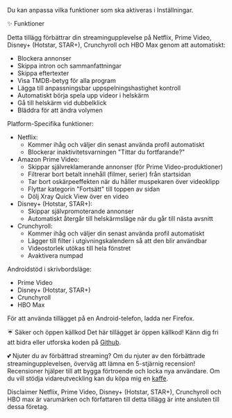 Du kan anpassa vilka funktioner som ska aktiveras i Inställningar.

✨ Funktioner

Detta tillägg förbättrar din streamingupplevelse på Netflix, Prime Video, Disney+ (Hotstar, STAR+), Crunchyroll och HBO Max genom att automatiskt:
<ul>
<li>Blockera annonser</li>
<li>Skippa intron och sammanfattningar</li>
<li>Skippa eftertexter</li>
<li>Visa TMDB-betyg för alla program</li>
<li>Lägga till anpassningsbar uppspelningshastighet kontroll</li>
<li>Automatiskt börja spela upp videor i helskärm</li>
<li>Gå till helskärm vid dubbelklick</li>
<li>Bläddra för att ändra volymen</li>
</ul>

Platform-Specifika funktioner:
<ul>
<li>Netflix:
  <ul>
    <li>Kommer ihåg och väljer din senast använda profil automatiskt</li>
    <li>Blockerar inaktivitetsvarningen "Tittar du fortfarande?"</li>
  </ul>
</li>

<li>Amazon Prime Video:
  <ul>
    <li>Skippar självreklamerande annonser (för Prime Video-produktioner)</li>
    <li>Filtrerar bort betalt innehåll (filmer, serier) från startsidan</li>
    <li>Tar bort oskärpeeffekten när du håller muspekaren över videoklipp</li>
    <li>Flyttar kategorin "Fortsätt" till toppen av sidan</li>
    <li>Dölj Xray Quick View över en video</li>
  </ul>
</li>

<li>Disney+ (Hotstar, STAR+):
  <ul>
    <li>Skippar självpromoterande annonser</li>
    <li>Automatiskt återgår till helskärmsläge när du går till nästa avsnitt</li>
  </ul>
</li>

<li>Crunchyroll:
  <ul>
    <li>Kommer ihåg och väljer din senast använda profil automatiskt</li>
    <li>Lägger till filter i utgivningskalendern så att den blir användbar</li>
    <li>Videostorlek utökas till hela fönstret</li>
    <li>Avaktivera numpad</li>
  </ul>
</li>
</ul>

Androidstöd i skrivbordsläge:
<ul>
<li>Prime Video</li>
<li>Disney+ (Hotstar, STAR+)</li>
<li>Crunchyroll</li>
<li>HBO Max</li>
</ul>
För att använda tillägget på en Android-telefon, ladda ner Firefox.

☔ Säker och öppen källkod
Det här tillägget är öppen källkod! Känn dig fri att bidra eller utforska koden på <a href='https://github.com/Dreamlinerm/Netflix-Prime-Auto-Skip' target='_blank'>Github</a>.

💕 Njuter du av förbättrad streaming? 
 Om du njuter av den förbättrade streamingupplevelsen, överväg att lämna en 5-stjärnig recension! Recensioner hjälper till att bygga förtroende och locka nya användare.
Om du vill stödja vidareutveckling kan du köpa mig en <a href='https://github.com/sponsors/Dreamlinerm' target='_blank'>kaffe</a>.

Disclaimer
Netflix, Prime Video, Disney+ (Hotstar, STAR+), Crunchyroll och HBO max är varumärken och författaren till detta tillägg är inte ansluten till dessa företag.